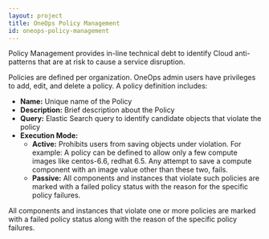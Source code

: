 ```yaml
---
layout: project
title: OneOps Policy Management
id: oneops-policy-management
---
```


Policy Management provides in-line technical debt to identify Cloud anti-patterns that are at risk to cause a service disruption. 

Policies are defined per organization. OneOps admin users have privileges to add, edit, and delete a policy. A policy definition includes:

* **Name:** Unique name of the Policy
* **Description:**  Brief description about the Policy
* **Query:** Elastic Search query to identify candidate objects that violate the policy
* **Execution Mode:**  
    * **Active:** Prohibits users from saving objects under violation. For example: A policy can be defined to allow only a few compute images like centos-6.6, redhat 6.5. Any attempt to save a compute component with an image value other than these two, fails.
    * **Passive:** All components and instances that violate such policies are marked with a failed policy status with the reason for the specific policy failures.
 
All components and instances that violate one or more policies are marked with a failed policy status along with the reason of the specific policy failures.
